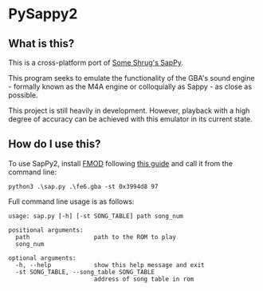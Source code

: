 # PySappy2
## What is this?
This is a cross-platform port of [Some Shrug's SapPy](https://github.com/hfmkwi/SapPy).

This program seeks to emulate the functionality of the GBA's sound engine - 
formally known as the M4A engine or colloquially as Sappy - as close as
possible.

This project is still heavily in development. However, playback with a high 
degree of accuracy can be achieved with this emulator in its current state.

## How do I use this?
To use SapPy2, install [FMOD](https://fmod.com/download#fmodengine) following [this guide](https://pyfmodex.readthedocs.io/en/latest/usage/installation.html) and call it from the command line:
```
python3 .\sap.py .\fe6.gba -st 0x3994d8 97
```

Full command line usage is as follows:
```
usage: sap.py [-h] [-st SONG_TABLE] path song_num

positional arguments:
  path                  path to the ROM to play
  song_num

optional arguments:
  -h, --help            show this help message and exit
  -st SONG_TABLE, --song_table SONG_TABLE
                        address of song table in rom
```
